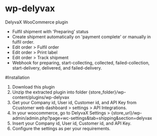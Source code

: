 # wp-delyvax

DelyvaX WooCommerce plugin
- Fulfil shipment with 'Preparing' status
- Create shipment automatically on 'payment complete' or manually in fulfil order.
- Edit order > Fulfil order
- Edit order > Print label
- Edit order > Track shipment
- Webhook for preparing, start-collecting, collected, failed-collection, start-delivery, delivered, and failed-delivery.


#Installation

1. Download this plugin
2. Unzip the extracted plugin into folder {store_folder}/wp-content/plugins/wp-delyvax
3. Get your Company id, User id, Customer id, and API Key from Ccustomer web dashboard > settings > API Integrations.
4. In your woocommerce,  go to DelyvaX Settings > {store_url}/wp-admin/admin.php?page=wc-settings&tab=shipping&section=delyvax
5. Insert your Company id, User id, Customer id, and API Key.
6. Configure the settings as per your requirements.
